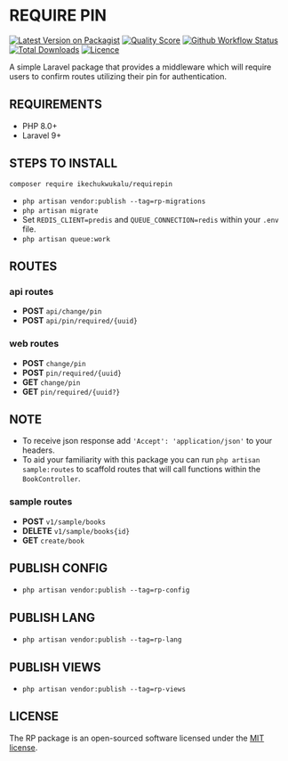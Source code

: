 # REQUIRE PIN

[![Latest Version on Packagist](https://img.shields.io/packagist/v/ikechukwukalu/requirepin?style=flat-square)](https://packagist.org/packages/ikechukwukalu/requirepin)
[![Quality Score](https://img.shields.io/scrutinizer/quality/g/ikechukwukalu/requirepin/main?style=flat-square)](https://scrutinizer-ci.com/g/ikechukwukalu/requirepin/)
[![Github Workflow Status](https://img.shields.io/github/actions/workflow/status/ikechukwukalu/requirepin/requirepin.yml?branch=main&style=flat-square)](https://github.com/ikechukwukalu/requirepin/actions/workflows/requirepin.yml)
[![Total Downloads](https://img.shields.io/packagist/dt/ikechukwukalu/requirepin?style=flat-square)](https://packagist.org/packages/ikechukwukalu/requirepin)
[![Licence](https://img.shields.io/packagist/l/ikechukwukalu/requirepin?style=flat-square)](https://github.com/ikechukwukalu/requirepin/blob/main/LICENSE.md)

A simple Laravel package that provides a middleware which will require users to confirm routes utilizing their pin for authentication.

## REQUIREMENTS

- PHP 8.0+
- Laravel 9+

## STEPS TO INSTALL

``` shell
composer require ikechukwukalu/requirepin
```

- `php artisan vendor:publish --tag=rp-migrations`
- `php artisan migrate`
- Set `REDIS_CLIENT=predis` and `QUEUE_CONNECTION=redis` within your `.env` file.
- `php artisan queue:work`

## ROUTES

### api routes

- **POST** `api/change/pin`
- **POST** `api/pin/required/{uuid}`

### web routes

- **POST** `change/pin`
- **POST** `pin/required/{uuid}`
- **GET** `change/pin`
- **GET** `pin/required/{uuid?}`

## NOTE

- To receive json response add `'Accept': 'application/json'` to your headers.
- To aid your familiarity with this package you can run `php artisan sample:routes` to scaffold routes that will call functions within the `BookController`.

### sample routes

- **POST** `v1/sample/books`
- **DELETE** `v1/sample/books{id}`
- **GET** `create/book`

## PUBLISH CONFIG

- `php artisan vendor:publish --tag=rp-config`

## PUBLISH LANG

- `php artisan vendor:publish --tag=rp-lang`

## PUBLISH VIEWS

- `php artisan vendor:publish --tag=rp-views`

## LICENSE

The RP package is an open-sourced software licensed under the [MIT license](https://opensource.org/licenses/MIT).
